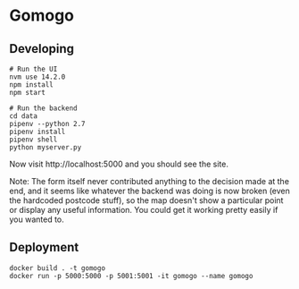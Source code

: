 # Gomogo

## Developing
```
# Run the UI
nvm use 14.2.0
npm install
npm start

# Run the backend
cd data
pipenv --python 2.7
pipenv install
pipenv shell
python myserver.py
```

Now visit http://localhost:5000 and you should see the site.

Note: The form itself never contributed anything to the decision made at the end, and it seems like whatever the backend was doing is now broken (even the hardcoded postcode stuff), so the map doesn't show a particular point or display any useful information. You could get it working pretty easily if you wanted to.

## Deployment
```
docker build . -t gomogo
docker run -p 5000:5000 -p 5001:5001 -it gomogo --name gomogo
```
